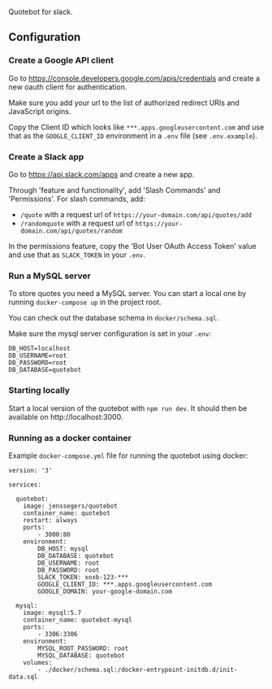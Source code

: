 Quotebot for slack.

## Configuration

### Create a Google API client

Go to https://console.developers.google.com/apis/credentials and create a new oauth client for authentication.

Make sure you add your url to the list of authorized redirect URIs and JavaScript origins.

Copy the Client ID which looks like `***.apps.googleusercontent.com` and use that as the `GOOGLE_CLIENT_ID` environment in a `.env` file (see `.env.example`).

### Create a Slack app

Go to https://api.slack.com/apps and create a new app.

Through 'feature and functionality', add 'Slash Commands' and 'Permissions'. For slash commands, add:

- `/quote` with a request url of `https://your-domain.com/api/quotes/add`
- `/randomquote` with a request url of `https://your-domain.com/api/quotes/random`

In the permissions feature, copy the 'Bot User OAuth Access Token' value and use that as `SLACK_TOKEN` in your `.env`.

### Run a MySQL server

To store quotes you need a MySQL server. You can start a local one by running `docker-compose up` in the project root.

You can check out the database schema in `docker/schema.sql`.

Make sure the mysql server configuration is set in your `.env`:

```
DB_HOST=localhost
DB_USERNAME=root
DB_PASSWORD=root
DB_DATABASE=quotebot
```

### Starting locally

Start a local version of the quotebot with `npm run dev`. It should then be available on http://localhost:3000.

### Running as a docker container

Example `docker-compose.yml` file for running the quotebot using docker:

```
version: '3'

services:

  quotebot:
    image: jenssegers/quotebot
    container_name: quotebot
    restart: always
    ports:
        - 3000:80
    environment:
        DB_HOST: mysql
        DB_DATABASE: quotebot
        DB_USERNAME: root
        DB_PASSWORD: root
        SLACK_TOKEN: xoxb-123-***
        GOOGLE_CLIENT_ID: ***.apps.googleusercontent.com
        GOOGLE_DOMAIN: your-google-domain.com

  mysql:
    image: mysql:5.7
    container_name: quotebot-mysql
    ports:
        - 3306:3306
    environment:
        MYSQL_ROOT_PASSWORD: root
        MYSQL_DATABASE: quotebot
    volumes:
        - ./docker/schema.sql:/docker-entrypoint-initdb.d/init-data.sql
```
